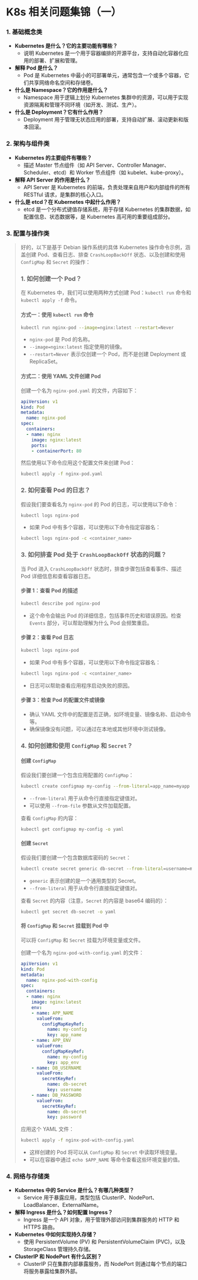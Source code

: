 # K8s 相关问题集锦（一）

### 1. **基础概念类**

- **Kubernetes 是什么？它的主要功能有哪些？**
  - 说明 Kubernetes 是一个用于容器编排的开源平台，支持自动化容器化应用的部署、扩展和管理。
- **解释 Pod 是什么？**
  - Pod 是 Kubernetes 中最小的可部署单元，通常包含一个或多个容器，它们共享网络命名空间和存储卷。
- **什么是 Namespace？它的作用是什么？**
  - Namespace 用于逻辑上划分 Kubernetes 集群中的资源，可以用于实现资源隔离和管理不同环境（如开发、测试、生产）。
- **什么是 Deployment？它有什么作用？**
  - Deployment 用于管理无状态应用的部署，支持自动扩展、滚动更新和版本回滚。

### 2. **架构与组件类**

- **Kubernetes 的主要组件有哪些？**
  - 描述 Master 节点组件（如 API Server、Controller Manager、Scheduler、etcd）和 Worker 节点组件（如 kubelet、kube-proxy）。
- **解释 API Server 的作用是什么？**
  - API Server 是 Kubernetes 的前端，负责处理来自用户和内部组件的所有 RESTful 请求，是集群的核心入口。
- **什么是 etcd？在 Kubernetes 中起什么作用？**
  - etcd 是一个分布式键值存储系统，用于存储 Kubernetes 的集群数据，如配置信息、状态数据等，是 Kubernetes 高可用的重要组成部分。

### 3. **配置与操作类**

> 好的，以下是基于 Debian 操作系统的具体 Kubernetes 操作命令示例，涵盖创建 Pod、查看日志、排查 `CrashLoopBackOff` 状态、以及创建和使用 `ConfigMap` 和 `Secret` 的操作：
>
> ### 1. **如何创建一个 Pod？**
>
> 在 Kubernetes 中，我们可以使用两种方式创建 Pod：`kubectl run` 命令和 `kubectl apply -f` 命令。
>
> #### 方式一：使用 `kubectl run` 命令
>
> ```bash
> kubectl run nginx-pod --image=nginx:latest --restart=Never
> ```
>
> - `nginx-pod` 是 Pod 的名称。
> - `--image=nginx:latest` 指定使用的镜像。
> - `--restart=Never` 表示仅创建一个 Pod，而不是创建 Deployment 或 ReplicaSet。
>
> #### 方式二：使用 YAML 文件创建 Pod
>
> 创建一个名为 `nginx-pod.yaml` 的文件，内容如下：
>
> ```yaml
> apiVersion: v1
> kind: Pod
> metadata:
>   name: nginx-pod
> spec:
>   containers:
>   - name: nginx
>     image: nginx:latest
>     ports:
>     - containerPort: 80
> ```
>
> 然后使用以下命令应用这个配置文件来创建 Pod：
>
> ```bash
> kubectl apply -f nginx-pod.yaml
> ```
>
> ### 2. **如何查看 Pod 的日志？**
>
> 假设我们要查看名为 `nginx-pod` 的 Pod 的日志，可以使用以下命令：
>
> ```bash
> kubectl logs nginx-pod
> ```
>
> - 如果 Pod 中有多个容器，可以使用以下命令指定容器名：
>
> ```bash
> kubectl logs nginx-pod -c <container_name>
> ```
>
> ### 3. **如何排查 Pod 处于 `CrashLoopBackOff` 状态的问题？**
>
> 当 Pod 进入 `CrashLoopBackOff` 状态时，排查步骤包括查看事件、描述 Pod 详细信息和查看容器日志。
>
> #### 步骤 1：查看 Pod 的描述
>
> ```bash
> kubectl describe pod nginx-pod
> ```
>
> - 这个命令会输出 Pod 的详细信息，包括事件历史和错误原因。检查 `Events` 部分，可以帮助理解为什么 Pod 会频繁重启。
>
> #### 步骤 2：查看 Pod 日志
>
> ```bash
> kubectl logs nginx-pod
> ```
>
> - 如果 Pod 中有多个容器，可以使用以下命令指定容器名：
>
> ```bash
> kubectl logs nginx-pod -c <container_name>
> ```
>
> - 日志可以帮助查看应用程序启动失败的原因。
>
> #### 步骤 3：检查 Pod 的配置文件或镜像
>
> - 确认 YAML 文件中的配置是否正确，如环境变量、镜像名称、启动命令等。
> - 确保镜像没有问题，可以通过在本地或其他环境中测试镜像。
>
> ### 4. **如何创建和使用 `ConfigMap` 和 `Secret`？**
>
> #### 创建 `ConfigMap`
>
> 假设我们要创建一个包含应用配置的 `ConfigMap`：
>
> ```bash
> kubectl create configmap my-config --from-literal=app_name=myapp --from-literal=app_env=production
> ```
>
> - `--from-literal` 用于从命令行直接指定键值对。
> - 可以使用 `--from-file` 参数从文件加载配置。
>
> 查看 `ConfigMap` 的内容：
>
> ```bash
> kubectl get configmap my-config -o yaml
> ```
>
> #### 创建 `Secret`
>
> 假设我们要创建一个包含数据库密码的 `Secret`：
>
> ```bash
> kubectl create secret generic db-secret --from-literal=username=myuser --from-literal=password=mypassword
> ```
>
> - `generic` 表示创建的是一个通用类型的 Secret。
> - `--from-literal` 用于从命令行直接指定键值对。
>
> 查看 `Secret` 的内容（注意，`Secret` 的内容是 base64 编码的）：
>
> ```bash
> kubectl get secret db-secret -o yaml
> ```
>
> #### 将 `ConfigMap` 和 `Secret` 挂载到 Pod 中
>
> 可以将 `ConfigMap` 和 `Secret` 挂载为环境变量或文件。
>
> 创建一个名为 `nginx-pod-with-config.yaml` 的文件：
>
> ```yaml
> apiVersion: v1
> kind: Pod
> metadata:
>   name: nginx-pod-with-config
> spec:
>   containers:
>   - name: nginx
>     image: nginx:latest
>     env:
>     - name: APP_NAME
>       valueFrom:
>         configMapKeyRef:
>           name: my-config
>           key: app_name
>     - name: APP_ENV
>       valueFrom:
>         configMapKeyRef:
>           name: my-config
>           key: app_env
>     - name: DB_USERNAME
>       valueFrom:
>         secretKeyRef:
>           name: db-secret
>           key: username
>     - name: DB_PASSWORD
>       valueFrom:
>         secretKeyRef:
>           name: db-secret
>           key: password
> ```
>
> 应用这个 YAML 文件：
>
> ```bash
> kubectl apply -f nginx-pod-with-config.yaml
> ```
>
> - 这样创建的 Pod 将可以从 `ConfigMap` 和 `Secret` 中读取环境变量。
> - 可以在容器中通过 `echo $APP_NAME` 等命令查看这些环境变量的值。

### 4. **网络与存储类**

- **Kubernetes 中的 Service 是什么？有哪几种类型？**
  - Service 用于暴露应用，类型包括 ClusterIP、NodePort、LoadBalancer、ExternalName。
- **解释 Ingress 是什么？如何配置 Ingress？**
  - Ingress 是一个 API 对象，用于管理外部访问到集群服务的 HTTP 和 HTTPS 路由。
- **Kubernetes 中如何实现持久存储？**
  - 使用 PersistentVolume (PV) 和 PersistentVolumeClaim (PVC)，以及 StorageClass 管理持久存储。
- **ClusterIP 和 NodePort 有什么区别？**
  - ClusterIP 只在集群内部暴露服务，而 NodePort 则通过每个节点的端口将服务暴露给集群外部。

